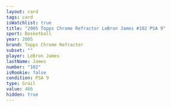 ```yaml
---
layout: card
tags: card
isWatchlist: true
title: "2005 Topps Chrome Refractor LeBron James #102 PSA 9"
sport: Basketball
year: 2005
brand: Topps Chrome Refractor
subset: ""
player: LeBron James
lastName: James
number: "102"
isRookie: false
condition: PSA 9
type: Grail
value: 466
hidden: true
---
```

